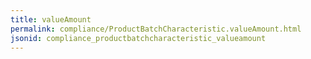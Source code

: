 ```yaml
---
title: valueAmount
permalink: compliance/ProductBatchCharacteristic.valueAmount.html
jsonid: compliance_productbatchcharacteristic_valueamount
---
```

